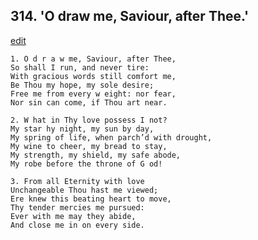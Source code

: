 
## 314.  'O draw me, Saviour, after Thee.'
[edit](https://docs.google.com/document/d/11b5IMhvDtu1uVqhjnynf9F1c2f9VZLZI/edit?mode=html)



    1. O d r a w me, Saviour, after Thee,
    So shall I run, and never tire:
    With gracious words still comfort me,
    Be Thou my hope, my sole desire;
    Free me from every w eight: nor fear,
    Nor sin can come, if Thou art near.

    2. W hat in Thy love possess I not?
    My star hy night, my sun by day,
    My spring of life, when parch’d with drought, 
    My wine to cheer, my bread to stay,
    My strength, my shield, my safe abode,
    My robe before the throne of G od!

    3. From all Eternity with love
    Unchangeable Thou hast me viewed;
    Ere knew this beating heart to move,
    Thy tender mercies me pursued:
    Ever with me may they abide,
    And close me in on every side.
